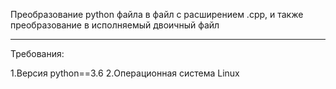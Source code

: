 Преобразование python файла в файл с расширением .сpp, и также преобразование в исполняемый двоичный файл
_____________________________________________________________
Требования:

1.Версия python==3.6
2.Операционная система Linux

